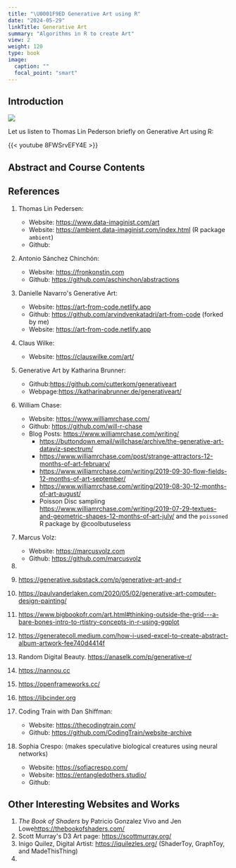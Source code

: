 ```yaml
---
title: "\U0001F9ED Generative Art using R"
date: "2024-05-29"
linkTitle: Generative Art
summary: "Algorithms in R to create Art"
view: 2
weight: 120
type: book
image: 
  caption: ""
  focal_point: "smart"
---
```


## Introduction

![](/images/animated-perlin-heart-99.gif)

Let us listen to Thomas Lin Pederson briefly on Generative Art using R:

{{< youtube 8FWSrvEFY4E >}}


## Abstract and Course Contents





## References

1. Thomas Lin Pedersen:
    - Website: <https://www.data-imaginist.com/art>
    - Website: <https://ambient.data-imaginist.com/index.html> (R package `ambient`)
    - Github:
1. Antonio Sánchez Chinchón:
    - Website: <https://fronkonstin.com>
    - Github: <https://github.com/aschinchon/abstractions>
1. Danielle Navarro's Generative Art:
    - Website: <https://art-from-code.netlify.app>
    - Github: <https://github.com/arvindvenkatadri/art-from-code> (forked by me)
    - Website: <https://art-from-code.netlify.app>
1. Claus Wilke:
    - Website: <https://clauswilke.com/art/>
1. Generative Art by Katharina Brunner:
    - Github:<https://github.com/cutterkom/generativeart>
    - Webpage:<https://katharinabrunner.de/generativeart/>
1. William Chase:
    - Website: <https://www.williamrchase.com/>
    - Github: <https://github.com/will-r-chase>
    - Blog Posts: <https://www.williamrchase.com/writing/>
        - <https://buttondown.email/willchase/archive/the-generative-art-dataviz-spectrum/>
        - <https://www.williamrchase.com/post/strange-attractors-12-months-of-art-february/>
        - <https://www.williamrchase.com/writing/2019-09-30-flow-fields-12-months-of-art-september/>
        - <https://www.williamrchase.com/writing/2019-08-30-12-months-of-art-august/>
        - Poisson Disc sampling <https://www.williamrchase.com/writing/2019-07-29-textues-and-geometric-shapes-12-months-of-art-july/> and the `poissoned` R package by @coolbutuseless
1. Marcus Volz: 
    - Website: <https://marcusvolz.com>
    - Github: <https://github.com/marcusvolz>
1. 
2. <https://generative.substack.com/p/generative-art-and-r>

1. <https://paulvanderlaken.com/2020/05/02/generative-art-computer-design-painting/>

1. <https://www.bigbookofr.com/art.html#thinking-outside-the-grid---a-bare-bones-intro-to-rtistry-concepts-in-r-using-ggplot>


3. <https://generatecoll.medium.com/how-i-used-excel-to-create-abstract-album-artwork-fee740d4414f>

1. Random Digital Beauty. <https://anaselk.com/p/generative-r/>

4. https://nannou.cc

5. https://openframeworks.cc/

6. https://libcinder.org

1. Coding Train with Dan Shiffman: 
    - Website: <https://thecodingtrain.com/>
    - Github: <https://github.com/CodingTrain/website-archive>
1. Sophia Crespo: (makes speculative biological creatures using neural networks)
    - Website: <https://sofiacrespo.com/>
    - Website: <https://entangledothers.studio/>
    - Github:
    



## Other Interesting Websites and Works
1. *The Book of Shaders* by Patricio Gonzalez Vivo and Jen Lowe<https://thebookofshaders.com/>
1. Scott Murray's D3 Art page: <https://scottmurray.org/>
1. Inigo Quilez, Digital Artist: <https://iquilezles.org/> (ShaderToy, GraphToy, and MadeThisThing)
1. 


